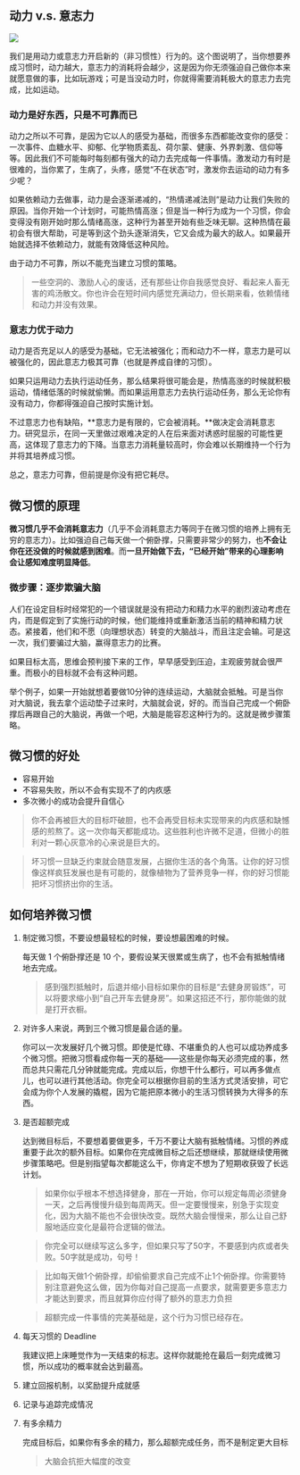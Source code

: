 ## 动力 v.s. 意志力

![](https://res.weread.qq.com/wrepub/epub_909882_2)

我们是用动力或意志力开启新的（非习惯性）行为的。这个图说明了，当你想要养成习惯时，动力越大，意志力的消耗将会越少，这是因为你无须强迫自己做你本来就愿意做的事，比如玩游戏；可是当没动力时，你就得需要消耗极大的意志力去完成，比如运动。

### **动力是好东西，只是不可靠而已**
动力之所以不可靠，是因为它以人的感受为基础，而很多东西都能改变你的感受：一次事件、血糖水平、抑郁、化学物质紊乱、荷尔蒙、健康、外界刺激、信仰等等。因此我们不可能每时每刻都有强大的动力去完成每一件事情。激发动力有时是很难的，当你累了，生病了，头疼，感觉“不在状态”时，激发你去运动的动力有多少呢？

如果依赖动力去做事，动力是会逐渐递减的，“热情递减法则”是动力让我们失败的原因。当你开始一个计划时，可能热情高涨；但是当一种行为成为一个习惯，你会变得没有刚开始时那么情绪高涨，这种行为甚至开始有些乏味无聊。这种热情在最初会有很大帮助，可是等到这个劲头逐渐消失，它又会成为最大的敌人。如果最开始就选择不依赖动力，就能有效降低这种风险。

由于动力不可靠，所以不能充当建立习惯的策略。

> 一些空洞的、激励人心的废话，还有那些让你自我感觉良好、看起来人畜无害的鸡汤散文。你也许会在短时间内感觉充满动力，但长期来看，依赖情绪和动力并没有效果。

### 意志力优于动力
动力是否充足以人的感受为基础，它无法被强化；而和动力不一样，意志力是可以被强化的，因此意志力极其可靠（也就是养成自律的习惯）。

如果只运用动力去执行运动任务，那么结果将很可能会是，热情高涨的时候就积极运动，情绪低落的时候就偷懒。而如果运用意志力去执行运动任务，那么无论你有没有动力，你都得强迫自己按时实施计划。

不过意志力也有缺陷，**意志力是有限的，它会被消耗。**做决定会消耗意志力。研究显示，在同一天里做过艰难决定的人在后来面对诱惑时屈服的可能性更高，这体现了意志力的下降。当意志力消耗量较高时，你会难以长期维持一个行为并将其培养成习惯。

总之，意志力可靠，但前提是你没有把它耗尽。


## 微习惯的原理

**微习惯几乎不会消耗意志力**（几乎不会消耗意志力等同于在微习惯的培养上拥有无穷的意志力）。比如强迫自己每天做一个俯卧撑，只需要非常少的努力，也**不会让你在还没做的时候就感到困难**。而**一旦开始做下去，“已经开始”带来的心理影响会让感知难度明显降低**。

### 微步骤：逐步欺骗大脑
人们在设定目标时经常犯的一个错误就是没有把动力和精力水平的剧烈波动考虑在内，而是假定到了实施行动的时候，他们能维持或重新激活当前的精神和精力状态。紧接着，他们和不愿（向理想状态）转变的大脑战斗，而且注定会输。可是这一次，我们要骗过大脑，赢得意志力的比赛。

如果目标太高，思维会预判接下来的工作，早早感受到压迫，主观疲劳就会很严重。而极小的目标就不会有这种问题。

举个例子，如果一开始就想着要做10分钟的连续运动，大脑就会抵触。可是当你对大脑说，我去拿个运动垫子过来时，大脑就会说，好的。而当自己完成一个俯卧撑后再跟自己的大脑说，再做一个吧，大脑是能容忍这种行为的。这就是微步骤策略。

## 微习惯的好处
+ 容易开始
+ 不容易失败，所以不会有实现不了的内疚感
+ 多次微小的成功会提升自信心

> 你不会再被巨大的目标吓破胆，也不会再受目标未实现带来的内疚感和缺憾感的煎熬了。这一次你每天都能成功。这些胜利也许微不足道，但微小的胜利对一颗心灰意冷的心来说是巨大的。

> 坏习惯一旦缺乏约束就会随意发展，占据你生活的各个角落。让你的好习惯像这样疯狂发展也是有可能的，就像植物为了营养竞争一样，你的好习惯能把坏习惯挤出你的生活。

## 如何培养微习惯
1. 制定微习惯，不要设想最轻松的时候，要设想最困难的时候。

    每天做 1 个俯卧撑还是 10 个，要假设某天很累或生病了，也不会有抵触情绪地去完成。

    > 感到强烈抵触时，后退并缩小目标如果你的目标是“去健身房锻炼”，可以将要求缩小到“自己开车去健身房”。如果这招还不行，那你能做的就是打开衣橱。

2. 对许多人来说，两到三个微习惯是最合适的量。

    你可以一次发展好几个微习惯。即使是忙碌、不堪重负的人也可以成功养成多个微习惯。把微习惯看成你每一天的基础——这些是你每天必须完成的事，然而总共只需花几分钟就能完成。完成以后，你想干什么都行，可以再多做点儿，也可以进行其他活动。你完全可以根据你目前的生活方式灵活安排，可它会成为你个人发展的撬棍，因为它能把原本微小的生活习惯转换为大得多的东西。

3. 是否超额完成
    
    达到微目标后，不要想着要做更多，千万不要让大脑有抵触情绪。习惯的养成重要于此次的额外目标。如果你在完成微目标之后还想继续，那就继续使用微步骤策略吧。但是别指望每次都能这么干，你肯定不想为了短期收获毁了长远计划。

    > 如果你似乎根本不想选择健身，那在一开始，你可以规定每周必须健身一天，之后再慢慢升级到每周两天。但一定要慢慢来，别急于实现变化，因为大脑不能也不会很快改变。既然大脑会慢慢来，那么让自己舒服地适应变化是最符合逻辑的做法。

    > 你完全可以继续写这么多字，但如果只写了50字，不要感到内疚或者失败。50字就是成功，句号！

    > 比如每天做1个俯卧撑，却偷偷要求自己完成不止1个俯卧撑。你需要特别注意避免这么做，因为你每对自己提高一点要求，就需要更多意志力才能达到要求，而且就算你应付得了额外的意志力负担

    > 超额完成一件事情的完美基础是，这个行为习惯已经存在。

4. 每天习惯的 Deadline

    我建议把上床睡觉作为一天结束的标志。这样你就能抢在最后一刻完成微习惯，所以成功的概率就会达到最高。

5. 建立回报机制，以奖励提升成就感

6. 记录与追踪完成情况

7. 有多余精力

    完成目标后，如果你有多余的精力，那么超额完成任务，而不是制定更大目标

    > 大脑会抗拒大幅度的改变